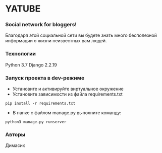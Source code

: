 # YATUBE
### Social network for bloggers!
Благодаря этой социальной сети вы будете знать много бесполезной информации о жизни неизвестных вам людей.
### Технологии
Python 3.7
Django 2.2.19
### Запуск проекта в dev-режиме
- Установите и активируйте виртуальное окружение
- Установите зависимости из файла requirements.txt
```
pip install -r requirements.txt
``` 
- В папке с файлом manage.py выполните команду:
```
python3 manage.py runserver
```
### Авторы
Димасик
